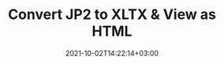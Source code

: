 ---
############################# Static ############################
layout: "autogen"
date: 2021-10-02T14:22:14+03:00
draft: false
path: "total/net/conversion/jp2-to-xltx/"

############################# Head ############################
head_title: "Convert JP2 to XLTX in C# VB.NET & View as HTML"
head_description: "Code example to convert JP2 to XLTX and 100+ other file formats in .NET (C#, VB.NET, ASP.NET & .NET Core) applications. Display the Converted XLTX document as HTML viewer."

############################# Header ############################
title: "Convert JP2 to XLTX & View as HTML"
description: "Programmatically convert JP2 to XLTX in .NET applications using flexible options to customize the resultant document. Convert the complete document or specific pages based on page numbers or selective page ranges using the .NET document conversion library."

############################# SubMenu ############################
submenu:
    enable: false

############################# Content ############################
content:
    enable: true
    block:
    - title_left: "JP2 to XLTX Conversion in C# .NET"
      content_left: |
          JP2 to XLTX file conversion using C#. Add watermark and view the converted document as HTML without using any external software.

          -   Create **Converter** object to convert JP2 document
          -   Set the convert options for XLTX format
          -   Call **Convert** method of **Converter** class instance for conversion to XLTX
          -   Set options for HTML viewer
          -   Create **Viewer** object to view converted XLTX as HTML
          
      title_right: "Convert Whole Document or Specific Pages"
      content_right: |
          You require `GroupDocs.Conversion` & `GroupDocs.Viewer` namespaces to convert between a wide range of popular document types such as PDF, Microsoft Word, Excel, PowerPoint, Project, Outlook, HTML, diagrams and image file formats. Explore other [.NET APIs for Office documents](https://products.conholdate.com/total/net/) as offered by Conholdate.Total.
          
          Get the respective assembly files from the [downloads](https://downloads.conholdate.com/total/net) or fetch the whole package from [Nuget](https://www.nuget.org/packages/Conholdate.Total/) to add 'Conholdate.Total` directly in your workspace.
          
      code: |
          ```cs {linenos=false}
          // Convert JP2 to XLTX using GroupDocs.Conversion API
          // Create Converter object to convert JP2 document
          using (Converter converter = new Converter("input.jp2"))
          {
              // set the convert options for XLTX format
              var convertOptions = converter.GetPossibleConversions()["xltx"].ConvertOptions;

              // convert to XLTX format
              converter.Convert("output.xltx", convertOptions);
          }

          // Set options for HTML viewer
          HtmlViewOptions viewOptions = HtmlViewOptions.ForEmbeddedResources("output{0}.html");

          // Create Viewer object to view converted XLTX as HTML
          using (Viewer viewer = new Viewer("output.xltx"))
          {
              viewer.View(viewOptions);
          }
          ```
    - title_left: "Add Watermark to Converted XLTX in C#"
      content_left: |
          Accurately convert documents (JP2 to XLTX) exactly as the original file and apply text or image watermarks to the converted document pages using C# .NET.

          -   Create **Converter** object to convert JP2 document
          -   Create new instance of **WatermarkOptions** class
          -   Specify watermark properties (color, width, text, image etc)
          -   Instantiate the proper **ConvertOptions** class
          -   Set **Watermark** property of the **ConvertOptions** instance
          -   Call **Convert** method of **Converter** class instance for conversion to XLTX
        
      title_right: "Source Document Information Extraction"
      content_right: |
          The documents information extraction feature not only allows getting the basic information about the source document file but it also supports extracting some valuable file-format specific information such as project start and end dates of a Microsoft Project file, any printing restrictions on a PDF document, list of folders enclosed in an Outlook data file etc. 

          Convert popular document file formats on different operating systems such as Windows, Linux or macOS while using platforms such as Windows Azure, Mono and Xamarin.
          
      code: |
          ```cs {linenos=false}
          // Create Converter object to convert JP2 document
          using (Converter converter = new Converter("input.jp2"))
          {
              // Create new instance of WatermarkOptions class
              WatermarkOptions watermark = new WatermarkOptions
              {
                  Text = "Sample watermark",
                  Color = Color.Red,
                  Width = 100,
                  Height = 100,
                  Background = true
              };

              // Instantiate the proper ConvertOptions class
              PdfConvertOptions options = new PdfConvertOptions
              {
                  Watermark = watermark
              };

              // convert to XLTX format
              converter.Convert("output.xltx", options);
          }
          ```
############################# About Formats ############################
about_formats:
    enable: false
############################# More Formats ############################
more_formats:
    enable: true
    auto: false
    other_out_formats: PDF DOCX DOT DOTX DOTM TXT RTF HTML MHTML XLS XLSX XLSM XLT XLTX XLTM CSV DIF PPT PPTX PPS PPSX POT POTX POTM ODT OTT OTP ODP ODS EMZ WMZ SVGZ TEX DCM WMF BMP PNG GIF JPEG TIFF
############################# Back to top ###############################
back_to_top:
  enable: true
---
